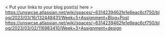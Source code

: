 < Put your links to your blog post(s) here >
<https://unswcse.atlassian.net/wiki/spaces/~6314239462fe1e6eac6cf750/blog/2023/03/16/132448431/Week+5+Assignment+Blog+Post>
<https://unswcse.atlassian.net/wiki/spaces/~6314239462fe1e6eac6cf750/blog/2023/03/02/116983410/Week+3+Assignment+design>